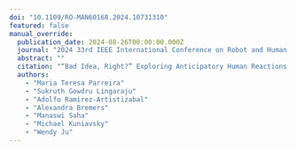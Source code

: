 ```yaml
---
doi: "10.1109/RO-MAN60168.2024.10731310"
featured: false
manual_override:
  publication_date: 2024-08-26T00:00:00.000Z
  journal: "2024 33rd IEEE International Conference on Robot and Human Interactive Communication (ROMAN)"
  abstract: ""
  citation: "“Bad Idea, Right?” Exploring Anticipatory Human Reactions for Outcome Prediction in HRI (2024)"
  authors:
    - "Maria Teresa Parreira"
    - "Sukruth Gowdru Lingaraju"
    - "Adolfo Ramirez-Artistizabal"
    - "Alexandra Bremers"
    - "Manaswi Saha"
    - "Michael Kuniavsky"
    - "Wendy Ju"
---
```


<!-- You can add additional content about this publication here if needed -->
